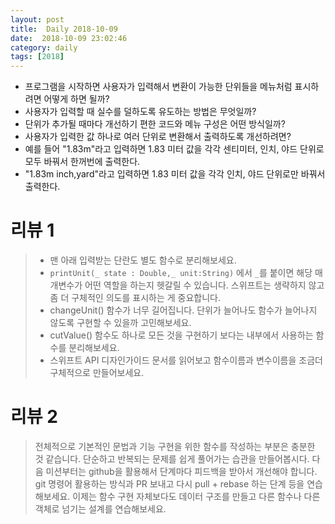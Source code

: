 ```yaml
---
layout: post
title:  Daily 2018-10-09
date:  2018-10-09 23:02:46
category: daily
tags: [2018]
---
```


- 프로그램을 시작하면 사용자가 입력해서 변환이 가능한 단위들을 메뉴처럼 표시하려면 어떻게 하면 될까?
- 사용자가 입력할 때 실수를 덜하도록 유도하는 방법은 무엇일까?
- 단위가 추가될 때마다 개선하기 편한 코드와 메뉴 구성은 어떤 방식일까?
- 사용자가 입력한 값 하나로 여러 단위로 변환해서 출력하도록 개선하려면?
- 예를 들어 "1.83m"라고 입력하면 1.83 미터 값을 각각 센티미터, 인치, 야드 단위로 모두 바꿔서 한꺼번에 출력한다.
- "1.83m inch,yard"라고 입력하면 1.83 미터 값을 각각 인치, 야드 단위로만 바꿔서 출력한다.



# 리뷰 1

> - 맨 아래 입력받는 단란도 별도 함수로 분리해보세요.
> - `printUnit(_ state : Double,_ unit:String)` 에서 `_`를 붙이면 해당 매개변수가 어떤 역할을 하는지 헷갈릴 수 있습니다.
>   스위프트는 생략하지 않고 좀 더 구체적인 의도를 표시하는 게 중요합니다.
> - changeUnit() 함수가 너무 길어집니다. 단위가 늘어나도 함수가 늘어나지 않도록 구현할 수 있을까 고민해보세요.
> - cutValue() 함수도 하나로 모든 것을 구현하기 보다는 내부에서 사용하는 함수를 분리해보세요.
> - 스위프트 API 디자인가이드 문서를 읽어보고 함수이름과 변수이름을 조금더 구체적으로 만들어보세요.



# 리뷰 2

>전체적으로 기본적인 문법과 기능 구현을 위한 함수를 작성하는 부분은 충분한 것 같습니다.
>단순하고 반복되는 문제를 쉽게 풀어가는 습관을 만들어봅시다.
>다음 미션부터는 github을 활용해서 단계마다 피드백을 받아서 개선해야 합니다.
>git 명령어 활용하는 방식과 PR 보내고 다시 pull + rebase 하는 단계 등을 연습해보세요.
>이제는 함수 구현 자체보다도 데이터 구조를 만들고 다른 함수나 다른 객체로 넘기는 설계를 연습해보세요.
